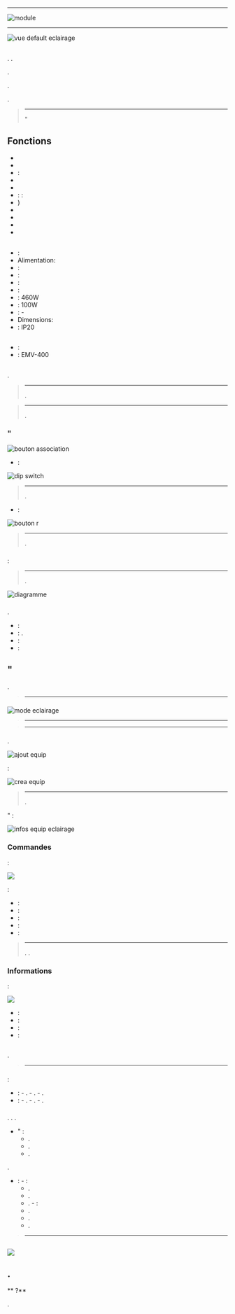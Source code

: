 # 

****

![module](images/emv.400/module.jpg)

****

![vue default eclairage](images/emv.400/vue_default_eclairage.jpg)

## 

. .

.

.

.

> ****
>
> "

## Fonctions

-   
-   
-   : 
-   
-   
-   : : 
-   )
-   
-   
-   
-   

## 

-   : 
-   Alimentation: 
-   : 
-   : 
-   : 
-   : 
-   : 460W
-   : 100W
-   : -
-   Dimensions: 
-   : IP20

## 

-    : 
-    : EMV-400

## 

 [](https://doc.jeedom.com/en_US/plugins/automation%20protocol/edisio/).

> ****
>
> .

> ****
>
> .

### "

![bouton association](images/emv.400/bouton_association.jpg)

-   :

![dip switch](images/emv.400/dip_switch.jpg)

> ****
>
> .

-    :

![bouton r](images/emv.400/bouton_r.jpg)

> ****
>
> .

### 

 :

> ****
>
> .

![diagramme](images/emv.400/diagramme.jpg)

### 

.

-    : 
-   : .
-   : 
-   : 

## "

.

> ****
>
> 

### 

![mode eclairage](images/emv.400/mode_eclairage.jpg)

> ****
>
> 

> ****
>
> 

### 

.

![ajout equip](images/emv.400/ajout_equip.jpg)

 :

![crea equip](images/emv.400/crea_equip.jpg)

> ****
>
> .

" :

![infos equip eclairage](images/emv.400/infos_equip_eclairage.jpg)

### Commandes

 :

![](images/emv.400/commande_eclairage.jpg)

 :

-    : 
-    : 
-    : 
-   : 
-    : 

> ****
>
> . .

### Informations

 :

![](images/emv.400/infos_eclairage.jpg)

-    : 
-    : 
-    : 
-    : 

## 

.

> ****
>
> 

### 

:

-    :
    -   .
    -   .
    -   .
-    :
    -   .
    -   .
    -   .

### 

. . .

-   " :
    -   .
    -   .
    -   .

.

-    :
    -    :
        -   .
        -   .
        -   .
    -    :
        -   .
        -   .
        -   .

> ****
>
> 

## 

![](images/emv.400/vue_alt_eclairage.jpg)

## .

** ?**

.
